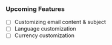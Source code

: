 ### Upcoming Features
- [ ] Customizing email content & subject
- [ ] Language customization
- [ ] Currency customization
